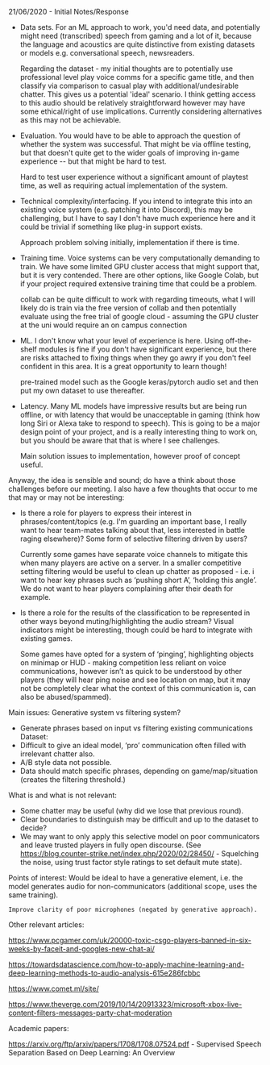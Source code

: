 21/06/2020 - Initial Notes/Response

* Data sets. For an ML approach to work, you'd need data, and potentially might need (transcribed) speech from gaming and a lot of it, because the language and acoustics are quite distinctive from existing datasets or models e.g. conversational speech, newsreaders.

	Regarding the dataset - my initial thoughts are to potentially use professional level play voice comms for a specific game title, and then classify via comparison to casual play with additional/undesirable chatter. This gives us a potential 'ideal' scenario. I think getting access to this audio should be relatively straightforward however may have some ethical/right of use implications. Currently considering alternatives as this may not be achievable.

* Evaluation. You would have to be able to approach the question of whether the system was successful. That might be via offline testing, but that doesn't quite get to the wider goals of improving in-game experience -- but that might be hard to test. 

	Hard to test user experience without a significant amount of playtest time, as well as requiring actual implementation of the system. 

* Technical complexity/interfacing. If you intend to integrate this into an existing voice system (e.g. patching it into Discord), this may be challenging, but I have to say I don't have much experience here and it could be trivial if something like plug-in support exists. 

	Approach problem solving initially, implementation if there is time.

* Training time. Voice systems can be very computationally demanding to train. We have some limited GPU cluster access that might support that, but it is very contended. There are other options, like Google Colab, but if your project required extensive training time that could be a problem.

	collab can be quite difficult to work with regarding timeouts, what I will likely do is train via the free version of collab and then potentially evaluate using the free trial of google cloud - assuming the GPU cluster at the uni would require an on campus connection

* ML. I don't know what your level of experience is here. Using off-the-shelf modules is fine if you don't have significant experience, but there are risks attached to fixing things when they go awry if you don't feel confident in this area. It is a great opportunity to learn though!

	pre-trained model such as the Google keras/pytorch audio set and then put my own dataset to use thereafter.

* Latency. Many ML models have impressive results but are being run offline, or with latency that would be unacceptable in gaming (think how long Siri or Alexa take to respond to speech). This is going to be a major design point of your project, and is a really interesting thing to work on, but you should be aware that that is where I see challenges.

	Main solution issues to implementation, however proof of concept useful.


Anyway, the idea is sensible and sound; do have a think about those challenges before our meeting. I also have a few thoughts that occur to me that may or may not be interesting:
* Is there a role for players to express their interest in phrases/content/topics (e.g. I'm guarding an important base, I really want to hear team-mates talking about that, less interested in battle raging elsewhere)? Some form of selective filtering driven by users?
	
	Currently some games have separate voice channels to mitigate this when many players are active on a server. In a smaller competitive setting filtering would be useful to clean up chatter as proposed - i.e. i want to hear key phrases such as ‘pushing short A’, ‘holding this angle’. We do not want to hear players complaining after their death for example.

* Is there a role for the results of the classification to be represented in other ways beyond muting/highlighting the audio stream? Visual indicators might be interesting, though could be hard to integrate with existing games.

	Some games have opted for a system of ‘pinging’, highlighting objects on minimap or HUD -  making competition less reliant on voice communications, however isn’t as quick to be understood by other players (they will hear ping noise and see location on map, but it may not be completely clear what the context of this communication is, can also be abused/spammed).


Main issues: 
Generative system vs filtering system?
* Generate phrases based on input vs filtering existing communications
Dataset:
* Difficult to give an ideal model, ‘pro’ communication often filled with irrelevant chatter also.
* A/B style data not possible.
* Data should match specific phrases, depending on game/map/situation (creates the filtering threshold.)


What is and what is not relevant:
* Some chatter may be useful (why did we lose that previous round).
* Clear boundaries to distinguish may be difficult and up to the dataset to decide?
* We may want to only apply this selective model on poor communicators and leave trusted players in fully open discourse. (See https://blog.counter-strike.net/index.php/2020/02/28450/ - Squelching the noise, using trust factor style ratings to set default mute state).

Points of interest:
	Would be ideal to have a generative element, i.e. the model generates audio for non-communicators (additional scope, uses the same training).
	
	Improve clarity of poor microphones (negated by generative approach).


Other relevant articles:


https://www.pcgamer.com/uk/20000-toxic-csgo-players-banned-in-six-weeks-by-faceit-and-googles-new-chat-ai/


https://towardsdatascience.com/how-to-apply-machine-learning-and-deep-learning-methods-to-audio-analysis-615e286fcbbc


https://www.comet.ml/site/


https://www.theverge.com/2019/10/14/20913323/microsoft-xbox-live-content-filters-messages-party-chat-moderation


Academic papers:


https://arxiv.org/ftp/arxiv/papers/1708/1708.07524.pdf - Supervised Speech Separation Based on Deep Learning: An Overview
